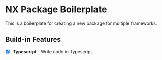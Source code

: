 # NX Package Boilerplate

This is a boilerplate for creating a new package for multiple frameworks.

## Build-in Features

- [x] **Typescript** - Write code in Typescript.

